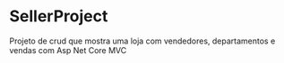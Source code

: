 # SellerProject
Projeto de crud que mostra uma loja com vendedores, departamentos e vendas com Asp Net Core MVC
